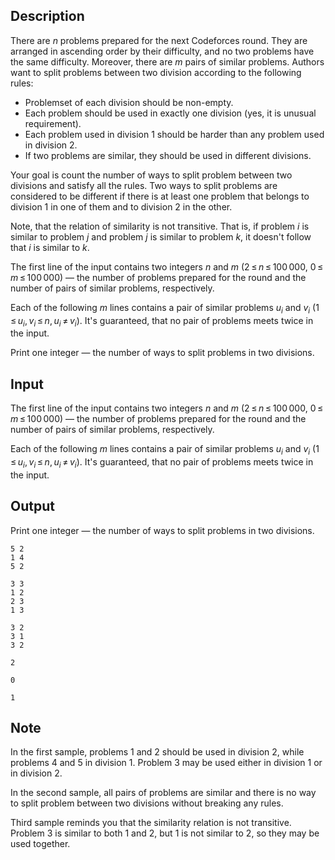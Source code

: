 ## Description

<div><p>There are <span class="tex-span"><i>n</i></span> problems prepared for the next Codeforces round. They are arranged in ascending order by their difficulty, and no two problems have the same difficulty. Moreover, there are <span class="tex-span"><i>m</i></span> pairs of similar problems. Authors want to split problems between two division according to the following rules: </p><ul> <li> Problemset of each division should be non-empty. </li><li> Each problem should be used in exactly one division (yes, it is unusual requirement). </li><li> Each problem used in division 1 should be harder than any problem used in division 2. </li><li> If two problems are similar, they should be used in different divisions. </li></ul><p>Your goal is count the number of ways to split problem between two divisions and satisfy all the rules. Two ways to split problems are considered to be different if there is at least one problem that belongs to division 1 in one of them and to division 2 in the other.</p><p>Note, that the relation of similarity <span class="tex-font-style-bf">is not</span> transitive. That is, if problem <span class="tex-span"><i>i</i></span> is similar to problem <span class="tex-span"><i>j</i></span> and problem <span class="tex-span"><i>j</i></span> is similar to problem <span class="tex-span"><i>k</i></span>, it doesn't follow that <span class="tex-span"><i>i</i></span> is similar to <span class="tex-span"><i>k</i></span>.</p></div><div class="input-specification"><p>The first line of the input contains two integers <span class="tex-span"><i>n</i></span> and <span class="tex-span"><i>m</i></span> (<span class="tex-span">2 ≤ <i>n</i> ≤ 100 000</span>, <span class="tex-span">0 ≤ <i>m</i> ≤ 100 000</span>)&nbsp;— the number of problems prepared for the round and the number of pairs of similar problems, respectively.</p><p>Each of the following <span class="tex-span"><i>m</i></span> lines contains a pair of similar problems <span class="tex-span"><i>u</i><sub class="lower-index"><i>i</i></sub></span> and <span class="tex-span"><i>v</i><sub class="lower-index"><i>i</i></sub></span> (<span class="tex-span">1 ≤ <i>u</i><sub class="lower-index"><i>i</i></sub>, <i>v</i><sub class="lower-index"><i>i</i></sub> ≤ <i>n</i>, <i>u</i><sub class="lower-index"><i>i</i></sub> ≠ <i>v</i><sub class="lower-index"><i>i</i></sub></span>). It's guaranteed, that no pair of problems meets twice in the input.</p></div><div class="output-specification"><p>Print one integer&nbsp;— the number of ways to split problems in two divisions.</p></div>

## Input

<p>The first line of the input contains two integers <span class="tex-span"><i>n</i></span> and <span class="tex-span"><i>m</i></span> (<span class="tex-span">2 ≤ <i>n</i> ≤ 100 000</span>, <span class="tex-span">0 ≤ <i>m</i> ≤ 100 000</span>)&nbsp;— the number of problems prepared for the round and the number of pairs of similar problems, respectively.</p><p>Each of the following <span class="tex-span"><i>m</i></span> lines contains a pair of similar problems <span class="tex-span"><i>u</i><sub class="lower-index"><i>i</i></sub></span> and <span class="tex-span"><i>v</i><sub class="lower-index"><i>i</i></sub></span> (<span class="tex-span">1 ≤ <i>u</i><sub class="lower-index"><i>i</i></sub>, <i>v</i><sub class="lower-index"><i>i</i></sub> ≤ <i>n</i>, <i>u</i><sub class="lower-index"><i>i</i></sub> ≠ <i>v</i><sub class="lower-index"><i>i</i></sub></span>). It's guaranteed, that no pair of problems meets twice in the input.</p>

## Output

<p>Print one integer&nbsp;— the number of ways to split problems in two divisions.</p>





```input1
5 2
1 4
5 2

```




```input2
3 3
1 2
2 3
1 3

```




```input3
3 2
3 1
3 2

```




```output1
2

```




```output2
0

```




```output3
1

```



## Note

<p>In the first sample, problems <span class="tex-span">1</span> and <span class="tex-span">2</span> should be used in division 2, while problems <span class="tex-span">4</span> and <span class="tex-span">5</span> in division 1. Problem <span class="tex-span">3</span> may be used either in division 1 or in division 2.</p><p>In the second sample, all pairs of problems are similar and there is no way to split problem between two divisions without breaking any rules.</p><p>Third sample reminds you that the similarity relation is not transitive. Problem <span class="tex-span">3</span> is similar to both <span class="tex-span">1</span> and <span class="tex-span">2</span>, but <span class="tex-span">1</span> is not similar to <span class="tex-span">2</span>, so they may be used together.</p>
